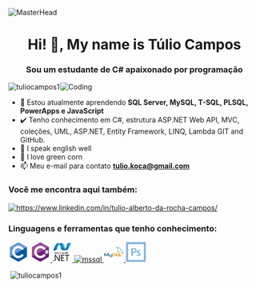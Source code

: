![MasterHead](https://i.im.ge/2022/07/26/FUrfyS.gif)
<h1 align="center">Hi! 👋, My name is Túlio Campos</h1>
<h3 align="center">Sou um estudante de C# apaixonado por programação</h3>

<img align="right" alt="Coding" width="400" src="https://cdn.dribbble.com/users/1162077/screenshots/3848914/programmer.gif">


<p align="left"> <img src="https://komarev.com/ghpvc/?username=tuliocampos1&label=Profile%20views&color=0e75b6&style=flat" alt="tuliocampos1" /> </p>

- 🌱 Estou atualmente aprendendo **SQL Server, MySQL, T-SQL, PLSQL, PowerApps e JavaScript**
- ✔️ Tenho conhecimento em C#, estrutura ASP.NET Web API, MVC, coleções, UML, ASP.NET, Entity Framework, LINQ, Lambda GIT and GitHub.
- 💬 I speak english well 
- 🌽 I love green corn
- 📫 Meu e-mail para contato **tulio.koca@gmail.com**

<h3 align="left">Você me encontra aqui também:</h3>
<p align="left">
<a href="https://www.linkedin.com/in/tulio-alberto-da-rocha-campos/" target="blank"><img align="center" src="https://raw.githubusercontent.com/rahuldkjain/github-profile-readme-generator/master/src/images/icons/Social/linked-in-alt.svg" alt="https://www.linkedin.com/in/tulio-alberto-da-rocha-campos/" height="30" width="40" /></a>

</p>

<h3 align="left">Linguagens e ferramentas que tenho conhecimento:</h3>
<p align="left">  <img src="https://raw.githubusercontent.com/devicons/devicon/master/icons/c/c-original.svg" alt="c" width="40" height="40"/> </a> <a href="https://www.w3schools.com/cs/" target="_blank" rel="noreferrer"> <img src="https://raw.githubusercontent.com/devicons/devicon/master/icons/csharp/csharp-original.svg" alt="csharp" width="40" height="40"/> </a> <a href="https://dotnet.microsoft.com/" target="_blank" rel="noreferrer"> <img src="https://raw.githubusercontent.com/devicons/devicon/master/icons/dot-net/dot-net-original-wordmark.svg" alt="dotnet" width="40" height="40"/> </a> <a href="https://www.microsoft.com/en-us/sql-server" target="_blank" rel="noreferrer"> <img src="https://www.svgrepo.com/show/303229/microsoft-sql-server-logo.svg" alt="mssql" width="40" height="40"/> </a> <a href="https://www.mysql.com/" target="_blank" rel="noreferrer"> <img src="https://raw.githubusercontent.com/devicons/devicon/master/icons/mysql/mysql-original-wordmark.svg" alt="mysql" width="40" height="40"/> </a> <a href="https://www.photoshop.com/en" target="_blank" rel="noreferrer"> <img src="https://raw.githubusercontent.com/devicons/devicon/master/icons/photoshop/photoshop-line.svg" alt="photoshop" width="40" height="40"/> </a>  </a> </p>

<p>&nbsp;<img align="center" src="https://github-readme-stats.vercel.app/api?username=tuliocampos1&show_icons=true&locale=en" alt="tuliocampos1" /></p>
